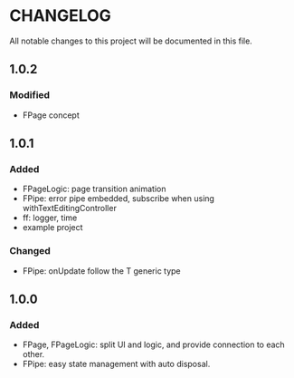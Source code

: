 # CHANGELOG

All notable changes to this project will be documented in this file.

## 1.0.2
### Modified
* FPage concept

## 1.0.1
### Added
* FPageLogic: page transition animation
* FPipe: error pipe embedded, subscribe when using withTextEditingController
* ff: logger, time
* example project

### Changed
* FPipe: onUpdate follow the T generic type

## 1.0.0
### Added
* FPage, FPageLogic: split UI and logic, and provide connection to each other.
* FPipe: easy state management with auto disposal.
